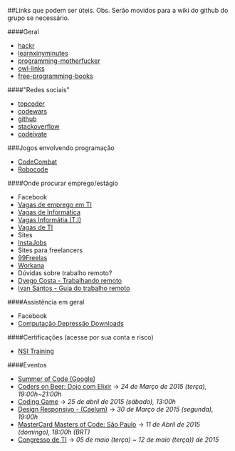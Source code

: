 ##Links que podem ser úteis.
Obs. Serão movidos para a wiki do github do grupo se necessário.

####Geral
- [hackr](http://hackr.io/)
- [learnxinyminutes](http://learnxinyminutes.com/)
- [programming-motherfucker](http://programming-motherfucker.com/become.html)
- [owl-links](http://owl-links.herokuapp.com/)
- [free-programming-books](https://github.com/vhf/free-programming-books/blob/master/free-programming-books.md)

####"Redes sociais"
- [topcoder](http://www.topcoder.com/)
- [codewars](http://www.codewars.com/)
- [github](https://www.github.com/)
- [stackoverflow](http://stackoverflow.com/)
- [codeivate](http://www.codeivate.com/)

###Jogos envolvendo programação
- [CodeCombat](http://codecombat.com/)
- [Robocode](http://robowiki.net/wiki/Robocode)

####Onde procurar emprego/estágio
- Facebook
 - [Vagas de emprego em TI](https://www.facebook.com/groups/empregosti/)
 - [Vagas de Informática](https://www.facebook.com/groups/670009906402249/)
 - [Vagas Informátia (T.I)](https://www.facebook.com/groups/229074473875514/)
 - [Vagas de TI](https://www.facebook.com/groups/vagasdeti/)
- Sites
 - [InstaJobs](http://instajobs.com.br/)
- Sites para freelancers
 - [99Freelas](http://www.99freelas.com.br/)
 - [Workana](https://br.workana.com/)
- Dúvidas sobre trabalho remoto?
 - [Dyego Costa - Trabalhando remoto](https://github.com/DyegoCosta/trabalhando-remoto)
 - [Ivan Santos - Guia do trabalho remoto](https://github.com/pragmaticivan/guia-do-trabalho-remoto)

####Assistência em geral
- Facebook
 - [Computação Depressão Downloads](https://www.facebook.com/groups/CDDownloads/)

####Certificações (acesse por sua conta e risco)
- [NSI Training](https://www.facebook.com/nsitraining?fref=photo)

####Eventos
- [Summer of Code (Google)](https://www.google-melange.com/gsoc/homepage/google/gsoc2015)
- [Coders on Beer: Dojo com Elixir](https://eventioz.com.br/e/coders-on-beer-dojo-com-elixir?utm_source=eventioz&utm_medium=emailtrans&utm_campaign=ez_notification_prereg&utm_content=textlink&source=orevem) -> _24 de Março de 2015 (terça), 19:00h~21:00h_
- [Coding Game](http://www.codingame.com/start) -> _25 de abril de 2015 (sábado), 13:00h_
- [Design Responsivo - (Caelum)](http://www.eventick.com.br/hangout-sobre-web-design-respo?utm_source=Alura&utm_campaign=9ba17c136e-Alura_Mar_o_2015_Hangout_S_rgio_e_Luiz3_23_2015&utm_medium=email&utm_term=0_acded722d9-9ba17c136e-47317561&mc_cid=9ba17c136e&mc_eid=6f5a1fc2ef) -> _30 de Março de 2015 (segunda), 19:00h_
- [MasterCard Masters of Code: São Paulo](http://mastersofcode.com/event/sao-paulo-brazil/) -> _11 de Abril de 2015 (domingo), 18:00h 	(BRT)_
- [Congresso de TI](http://congressodeti.com.br/) -> _05 de maio (terça) ~ 12 de maio (terça)) de 2015_